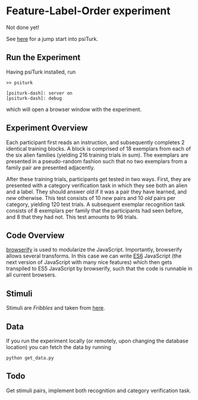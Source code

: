 # Feature-Label-Order experiment
Not done yet!

See [here](http://psiturk.org/quick_start/) for a jump start into psiTurk.

## Run the Experiment
Having psiTurk installed, run

```
>> psiturk

[psiturk-dash]: server on
[psiturk-dash]: debug
```

which will open a browser window with the experiment.

## Experiment Overview
Each participant first reads an instruction, and subsequently completes 2 identical training blocks. A block is comprised of
18 exemplars from each of the six alien families (yielding 216 training trials in sum). The exemplars are presented in a
pseudo-random fashion such that no two exemplars from a family pair are presented adjacently.

After these training trials, participants get tested in two ways. First, they are presented with a category verification task in which
they see both an alien and a label. They should answer *old* if it was a pair they have learned, and *new* otherwise. This test
consists of 10 *new* pairs and 10 *old* pairs per category, yielding 120 test trials. A subsequent exemplar recognition task consists of
8 exemplars per family that the participants had seen before, and 8 that they had not. This test amounts to 96 trials.

## Code Overview
[browserify](http://browserify.org/) is used to modularize the JavaScript. Importantly, browserify allows several transforms.
In this case we can write [ES6](https://github.com/lukehoban/es6features) JavaScript (the next version of JavaScript with many nice features)
which then gets transpiled to ES5 JavaScript by browserify, such that the code is runnable in all current browsers.

## Stimuli
Stimuli are *Fribbles* and taken from [here](http://wiki.cnbc.cmu.edu/Novel_Objects).

## Data
If you run the experiment locally (or remotely, upon changing the database location) you can fetch the data by running
```
python get_data.py
```
## Todo
Get stimuli pairs, implement both recognition and category verification task.
